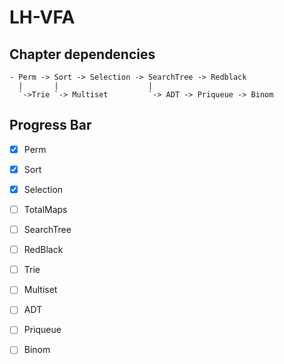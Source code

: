 # LH-VFA

## Chapter dependencies

```
- Perm -> Sort -> Selection -> SearchTree -> Redblack
  |       |                    |
  `->Trie `-> Multiset         `-> ADT -> Priqueue -> Binom
```

## Progress Bar 

- [x] Perm
- [x] Sort
- [x] Selection
- [ ] TotalMaps
- [ ] SearchTree
- [ ] RedBlack

- [ ] Trie
- [ ] Multiset
- [ ] ADT
- [ ] Priqueue
- [ ] Binom
